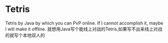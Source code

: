 # Tetris
Tetris by Java by which you can PvP online. If I cannot accomplish it, maybe I will make it offline. 
就想用Java写个能线上对战的Tetris,如果写不出来线上对战的就写个本地双人的
